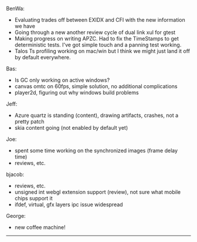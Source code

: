 BenWa:
* Evaluating trades off between EXIDX and CFI with the new information we have
* Going through a new another review cycle of dual link xul for gtest
* Making progress on writing APZC. Had to fix the TimeStamps to get deterministic tests. I've got simple touch and a panning test working.
* Talos Ts profiling working on mac/win but I think we might just land it off by default everywhere.

Bas:
* Is GC only working on active windows?
* canvas omtc on 60fps, simple solution, no additional complications
* player2d, figuring out why windows build problems

Jeff:
* Azure quartz is standing (content), drawing artifacts, crashes, not a pretty patch
* skia content going (not enabled by default yet)

Joe:
* spent some time working on the synchronized images (frame delay time)
* reviews, etc.

bjacob:
* reviews, etc.
* unsigned int webgl extension support (review), not sure what mobile chips support it
* ifdef, virtual, gfx layers ipc issue widespread

George:
* new coffee machine!

________________


